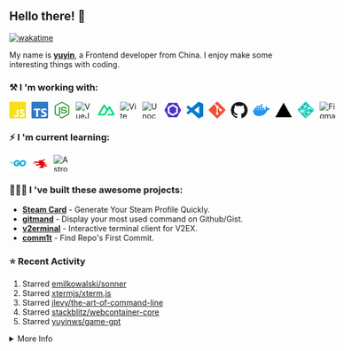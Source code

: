 ## Hello there! 👋

[![wakatime](https://wakatime.com/badge/user/51143705-a99d-4e70-b101-fd9e1cb44e71.svg)](https://wakatime.com/@51143705-a99d-4e70-b101-fd9e1cb44e71)

My name is [**yuyin**](https://yuy1n.io), a Frontend developer from China. I enjoy make some interesting things with coding.

### ⚒️ I 'm working with: 

<div style="display: flex; gap: 10px">
  <img width="30" height="30" alt="JavaScript" src="./assets/js.svg" />
    <img width="30" height="30" alt="TypeScript" src="./assets/ts.svg" />
    <img width="30" height="30" alt="NodeJS" src="./assets/node.svg" /> 
    <img width="30" height="30" alt="VueJS" src="https://vuejs.org/logo.svg" />
    <img width="30" height="30" alt="NuxtJS" src="./assets/nuxt.svg" />
    <img width="30" height="30" alt="Vite" src="https://vitejs.dev/logo.svg" /> 
    <img width="30" height="30" alt="Unocss" src="https://uno.antfu.me/favicon.svg" />
    <img width="30" height="30" alt="Eslint" src="./assets/eslint.svg" />
    <img width="30" height="30" alt="VScode" src="./assets/vscode.svg" /> 
    <img width="30" height="30" alt="Git" src="./assets/git.svg" />
    <img width="30" height="30" alt="Github" src="./assets/github.svg">
    <img width="30" height="30" alt="Docker" src="./assets/docker.svg" />
    <img width="30" height="30" alt="Vercel" src="./assets/vercel.svg" />
    <img width="30" height="30" alt="Netlify" src="./assets/netlify.svg" />
    <img width="30" height="30" alt="Figma" src="https://static.figma.com/app/icon/1/favicon.svg" />
</div>

### ⚡️ I 'm current learning:
<div style="display: flex; gap: 10px">
  <img width="30" height="30" alt="Go" src="./assets/go.svg">
  <img width="30" height="30" alt="Wails" src="./assets/wails.svg">
  <img width="30" height="30" alt="Astro" src="https://astro.build/favicon.svg" >
</div>

### 👨🏻‍💻 I 've built these awesome projects:  
- [**Steam Card**](https://github.com/yuyinws/steam-card) - Generate Your Steam Profile Quickly.  
- [**gitmand**](https://github.com/yuyinws/gitmand) - Display your most used command on Github/Gist.  
- [**v2erminal**](https://github.com/yuyinws/v2erminal) - Interactive terminal client for V2EX.  
- [**comm1t**](https://github.com/yuyinws/comm1t) - Find Repo's First Commit.

### ⭐️ Recent Activity
<!--RECENT_ACTIVITY:start-->
1. Starred [emilkowalski/sonner](https://github.com/emilkowalski/sonner)<br>
2. Starred [xtermjs/xterm.js](https://github.com/xtermjs/xterm.js)<br>
3. Starred [jlevy/the-art-of-command-line](https://github.com/jlevy/the-art-of-command-line)<br>
4. Starred [stackblitz/webcontainer-core](https://github.com/stackblitz/webcontainer-core)<br>
5. Starred [yuyinws/game-gpt](https://github.com/yuyinws/game-gpt)<br>
<!--RECENT_ACTIVITY:end-->

<details>
  <summary>
  More Info
  </summary>
<img src="https://raw.githubusercontent.com/yuyinws/yuyinws/master/gitmand.svg" />
<img src="https://card.yuy1n.io/card/76561198340841543/tokyonight,en,badge,group" />
<img src="https://cdn.jsdelivr.net/gh/yuyinws/yuyinws/github-metrics.svg" />
</details>
